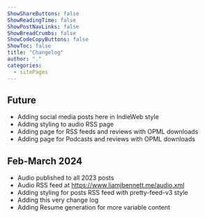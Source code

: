 ```yaml
---
ShowShareButtons: false
ShowReadingTime: false
ShowPostNavLinks: false
ShowBreadCrumbs: false
ShowCodeCopyButtons: false
ShowToc: false
title: "Changelog"
author: "."
categories:
  - sitePages
---
```


## Future
* Adding social media posts here in IndieWeb style
* Adding styling to audio RSS page
* Adding page for RSS feeds and reviews with OPML downloads
* Adding page for Podcasts and reviews with OPML downloads

## Feb-March 2024

* Audio published to all 2023 posts
* Audio RSS feed at https://www.liamjbennett.me/audio.xml
* Adding styling for posts RSS feed with pretty-feed-v3 style
* Adding this very change log
* Adding Resume generation for more variable content